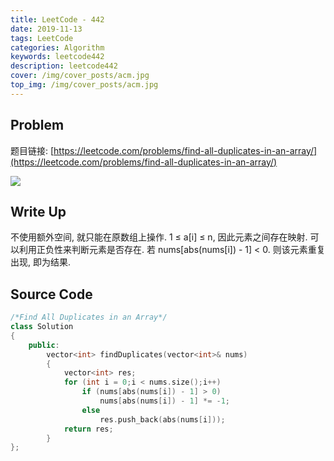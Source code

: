 ```yaml
---
title: LeetCode - 442
date: 2019-11-13
tags: LeetCode
categories: Algorithm
keywords: leetcode442
description: leetcode442
cover: /img/cover_posts/acm.jpg
top_img: /img/cover_posts/acm.jpg
---
```

## Problem

题目链接: [https://leetcode.com/problems/find-all-duplicates-in-an-array/](https://leetcode.com/problems/find-all-duplicates-in-an-array/)

![](/img/img_posts/leetcode442.png)

## Write Up

不使用额外空间, 就只能在原数组上操作.
1 ≤ a[i] ≤ n, 因此元素之间存在映射.
可以利用正负性来判断元素是否存在.
若 nums[abs(nums[i]) - 1] < 0.
则该元素重复出现, 即为结果.

## Source Code

``` c++
/*Find All Duplicates in an Array*/
class Solution
{
	public:
		vector<int> findDuplicates(vector<int>& nums)
		{
			vector<int> res;
			for (int i = 0;i < nums.size();i++)
				if (nums[abs(nums[i]) - 1] > 0)
					nums[abs(nums[i]) - 1] *= -1;
				else
					res.push_back(abs(nums[i]));
			return res;
		}
};
```
